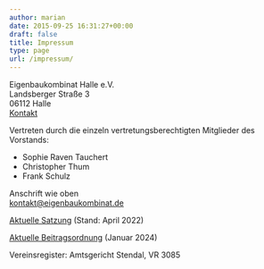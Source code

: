 ```yaml
---
author: marian
date: 2015-09-25 16:31:27+00:00
draft: false
title: Impressum
type: page
url: /impressum/
---
```


Eigenbaukombinat Halle e.V.  
Landsberger Straße 3  
06112 Halle  
[Kontakt](/kontakt)  

Vertreten durch die einzeln vertretungsberechtigten Mitglieder des Vorstands:

* Sophie Raven Tauchert
* Christopher Thum
* Frank Schulz

Anschrift wie oben  
[kontakt@eigenbaukombinat.de](mailto:kontakt@eigenbaukombinat.de)

[Aktuelle Satzung](/wp-content/uploads/2022/04/satzung-2022-04.pdf) (Stand: April 2022)  

[Aktuelle Beitragsordnung](/wp-content/uploads/2024/01/Beitragsordnung_2023-01-31.pdf) (Januar 2024)

Vereinsregister: Amtsgericht Stendal, VR 3085
